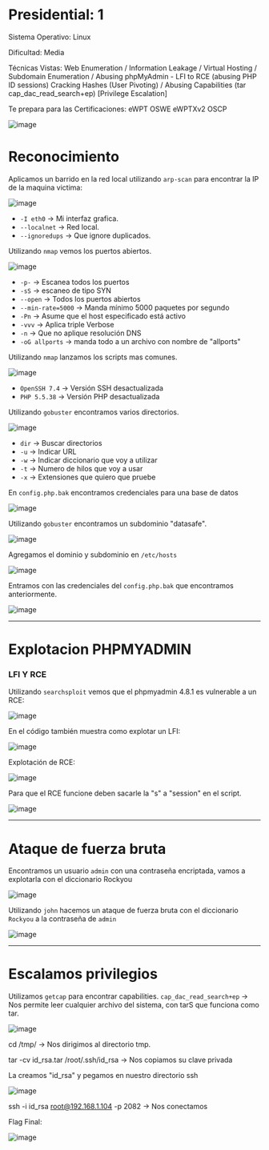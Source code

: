 # Presidential: 1

Sistema Operativo: Linux

Dificultad: Media

Técnicas Vistas: Web Enumeration /
Information Leakage /
Virtual Hosting /
Subdomain Enumeration /
Abusing phpMyAdmin - LFI to RCE (abusing PHP ID sessions)
Cracking Hashes (User Pivoting) /
Abusing Capabilities (tar cap_dac_read_search+ep) [Privilege Escalation]

Te prepara para las Certificaciones: eWPT OSWE eWPTXv2 OSCP



![image](https://github.com/user-attachments/assets/8fae9c5e-6c42-408b-88e2-787910e75ed4)


# Reconocimiento

Aplicamos un barrido en la red local utilizando `arp-scan` para encontrar la IP de la maquina victima:



![image](https://github.com/user-attachments/assets/d4cb276c-d2a5-44bc-9c40-b776547074a4)
- `-I eth0` -> Mi interfaz grafica.
- `--localnet` -> Red local.
- `--ignoredups` -> Que ignore duplicados.



Utilizando `nmap` vemos los puertos abiertos.



![image](https://github.com/user-attachments/assets/7c0af8a0-5b9b-4c2c-be1c-cca46a1b7660)



- `-p-` -> Escanea todos los puertos
- `-sS` -> escaneo de tipo SYN
- `--open` -> Todos los puertos abiertos
- `--min-rate=5000` -> Manda mínimo 5000 paquetes por segundo
- `-Pn` -> Asume que el host especificado está activo
- `-vvv` -> Aplica triple Verbose
- `-n` -> Que no aplique resolución DNS
- `-oG allports` -> manda todo a un archivo con nombre de "allports"


Utilizando `nmap` lanzamos los scripts mas comunes.



![image](https://github.com/user-attachments/assets/9e298361-6368-47df-8590-c51330e18fdf)



- `OpenSSH 7.4` -> Versión SSH desactualizada
- `PHP 5.5.38` -> Versión PHP desactualizada

Utilizando `gobuster` encontramos varios directorios.



![image](https://github.com/user-attachments/assets/335036c9-c96a-465a-9c36-48cfeb5c2ff7)



- `dir` -> Buscar directorios
- `-u` -> Indicar URL
- `-w` -> Indicar diccionario que voy a utilizar
- `-t` -> Numero de hilos que voy a usar
- `-x` -> Extensiones que quiero que pruebe

En `config.php.bak` encontramos credenciales para una base de datos



![image](https://github.com/user-attachments/assets/39c5c121-5b26-4ecf-9597-6d8aedaac7bf)

Utilizando `gobuster` encontramos un subdominio "datasafe".



![image](https://github.com/user-attachments/assets/b61e30d8-5968-4096-b19f-6f444876a6bc)

Agregamos el dominio y subdominio en `/etc/hosts`



![image](https://github.com/user-attachments/assets/ca70c92a-4ae3-41d0-a23a-e7b41b3eaaff)



Entramos con las credenciales del `config.php.bak` que encontramos anteriormente.



![image](https://github.com/user-attachments/assets/73a251b2-4b27-4757-9ee7-db8aef0d9b6e)

------

# Explotacion PHPMYADMIN



### LFI Y RCE

Utilizando `searchsploit` vemos que el phpmyadmin 4.8.1 es vulnerable a un RCE:



![image](https://github.com/user-attachments/assets/0c022638-cf01-450b-9d9d-50ee44692a11)



En el código también muestra como explotar un LFI:



![image](https://github.com/user-attachments/assets/0f4296bf-36ce-4d48-9be0-11ab673b5c8d)



Explotación de RCE:



![image](https://github.com/user-attachments/assets/645921ad-39ec-4774-a6b0-a9d66b9012ce)



Para que el RCE funcione deben sacarle la "s" a "session" en el script.



![image](https://github.com/user-attachments/assets/dfb50f34-e097-427d-bd12-5d87a3b3b05e)


----

# Ataque de fuerza bruta

Encontramos un usuario `admin` con una contraseña encriptada, vamos a explotarla con el diccionario Rockyou



![image](https://github.com/user-attachments/assets/de612644-43cb-419b-a472-13c4f6c84790)


Utilizando `john` hacemos un ataque de fuerza bruta con el diccionario `Rockyou` a la contraseña de `admin`



![image](https://github.com/user-attachments/assets/6a0e7dfd-db38-42c8-bb52-e8ab7fda074d)


----

# Escalamos privilegios


Utilizamos `getcap` para encontrar capabilities.
`cap_dac_read_search+ep` -> Nos permite leer cualquier archivo del sistema, con tarS que funciona como tar.



![image](https://github.com/user-attachments/assets/046d89a8-49c2-4f03-b89a-09e901eb3e5e)



cd /tmp/ -> Nos dirigimos al directorio tmp.

tar -cv id_rsa.tar /root/.ssh/id_rsa -> Nos copiamos su clave privada

La creamos "id_rsa" y pegamos en nuestro directorio ssh



![image](https://github.com/user-attachments/assets/3a509cb0-46c3-427b-b7ef-45e1d6e2710e)



ssh -i id_rsa root@192.168.1.104 -p 2082 -> Nos conectamos

Flag Final:



![image](https://github.com/user-attachments/assets/e132d25d-0178-480d-b4c5-1fec26aab8d9)


